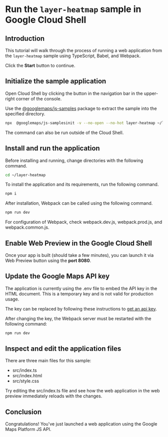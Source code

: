 # Run the `layer-heatmap` sample in Google Cloud Shell

<walkthrough-tutorial-duration duration="10"/>

## Introduction

This tutorial will walk through the process of running a web application from
the `layer-heatmap` sample using TypeScript, Babel, and Webpack.

Click the **Start** button to continue.

## Initialize the sample application

Open Cloud Shell by clicking the
<walkthrough-cloud-shell-icon></walkthrough-cloud-shell-icon> button in the
navigation bar in the upper-right corner of the console.

Use the [@googlemaps/js-samples](https://www.npmjs.com/package/@googlemaps/js-samples) package to 
extract the sample into the specified directory.

```bash
npx  @googlemaps/js-samplesinit -v --no-open --no-hot layer-heatmap ~/layer-heatmap
```

The command can also be run outside of the Cloud Shell.

## Install and run the application

Before installing and running, change directories with the following command.

```bash
cd ~/layer-heatmap
```

To install the application and its requirements, run the following command.

```bash
npm i
```

After installation, Webpack can be called using the following command.

```bash
npm run dev
```

For configuration of Webpack, check
<walkthrough-editor-open-file filePath="layer-heatmap/webpack.dev.js">webpack.dev.js</walkthrough-editor-open-file>,
<walkthrough-editor-open-file filePath="layer-heatmap/webpack.prod.js">webpack.prod.js</walkthrough-editor-open-file>,
and
<walkthrough-editor-open-file filePath="layer-heatmap/webpack.common.js">webpack.common.js</walkthrough-editor-open-file>.

## Enable Web Preview in the Google Cloud Shell

Once your app is built (should take a few minutes), you can launch it via
<walkthrough-spotlight-pointer target="cloudshell" spotlightId="devshell-web-preview-button">Web
Preview button</walkthrough-spotlight-pointer> using the **port 8080**.

## Update the Google Maps API key

The application is currently using the
<walkthrough-editor-open-file filePath="layer-heatmap/.env">.env</walkthrough-editor-open-file>
file to embed the API key in the HTML document. This is a temporary key and is
not valid for production usage.

The key can be replaced by following these instructions to
[get an api key](https://developers.google.com/maps/documentation/javascript/get-api-key).

After changing the key, the Webpack server must be restarted with the following
command:

```bash
npm run dev
```

## Inspect and edit the application files

There are three main files for this sample:

*   <walkthrough-editor-open-file filePath="layer-heatmap/src/index.ts">src/index.ts</walkthrough-editor-open-file>
*   <walkthrough-editor-open-file filePath="layer-heatmap/src/index.html">src/index.html</walkthrough-editor-open-file>
*   <walkthrough-editor-open-file filePath="layer-heatmap/src/style.css">src/style.css</walkthrough-editor-open-file>

Try editing the <walkthrough-editor-open-file filePath="layer-heatmap/src/index.ts">src/index.ts</walkthrough-editor-open-file> file and see how the web application in the web preview immediately reloads with the changes.

## Conclusion

<walkthrough-conclusion-trophy></walkthrough-conclusion-trophy>

Congratulations! You've just launched a web application using the Google Maps
Platform JS API.
